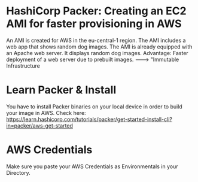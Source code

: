 # HashiCorp Packer: Creating an EC2 AMI for faster provisioning in AWS

An AMI is created for AWS in the eu-central-1 region. The AMI includes a web app that shows random dog images. The AMI is already equipped with an Apache web server. It displays random dog images. Advantage: Faster deployment of a web server due to prebuilt images. ---> "Immutable Infrastructure

# Learn Packer & Install 
You have to install Packer binaries on your local device in order to build your image in AWS.
Check here: https://learn.hashicorp.com/tutorials/packer/get-started-install-cli?in=packer/aws-get-started

# AWS Credentials 
Make sure you paste your AWS Credentials as Environmentals in your Directory.
